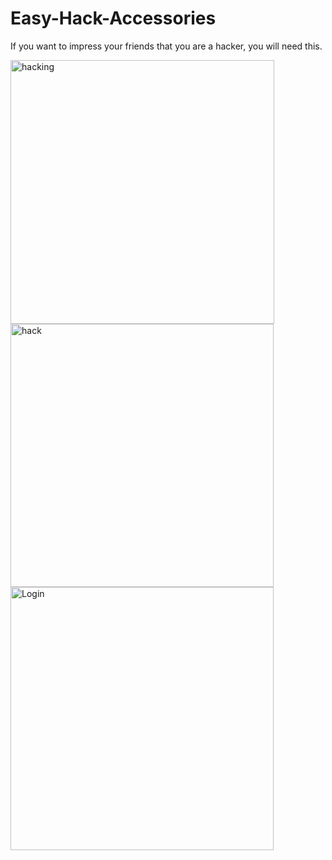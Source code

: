 # Easy-Hack-Accessories
If you want to impress your friends that you are a hacker, you will need this.

<img width="422" alt="hacking" src="https://user-images.githubusercontent.com/64101335/128649663-98f47552-c0e0-45ed-a4f8-a59f39fb5157.png">
<img width="421" alt="hack" src="https://user-images.githubusercontent.com/64101335/128649664-45b8b3b9-3ab0-45e9-a00e-f49c2eb56e3a.png">
<img width="421" alt="Login" src="https://user-images.githubusercontent.com/64101335/128649665-604d3fc8-2946-4258-97ad-de62cda42211.png">
